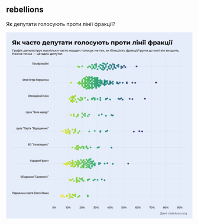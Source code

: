 ## rebellions
Як депутати голосують проти лінії фракції?

![](https://raw.githubusercontent.com/savchukidze/rebellions/master/rebellions.png)
